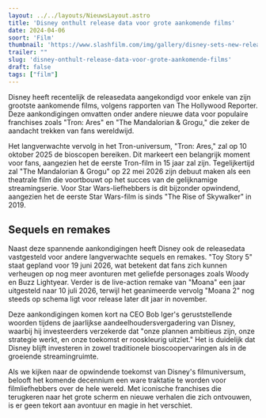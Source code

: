 ```yaml
---
layout: ../../layouts/NieuwsLayout.astro
title: 'Disney onthult release data voor grote aankomende films'
date: 2024-04-06
soort: 'Film'
thumbnail: 'https://www.slashfilm.com/img/gallery/disney-sets-new-release-dates-for-star-wars-tron-moana-and-more/intro-1712343580.jpg'
trailer: ""
slug: 'disney-onthult-release-data-voor-grote-aankomende-films'
draft: false
tags: ["film"]
---
```


Disney heeft recentelijk de releasedata aangekondigd voor enkele van zijn grootste aankomende films, volgens rapporten van The Hollywood Reporter. Deze aankondigingen omvatten onder andere nieuwe data voor populaire franchises zoals "Tron: Ares" en "The Mandalorian & Grogu," die zeker de aandacht trekken van fans wereldwijd.

Het langverwachte vervolg in het Tron-universum, "Tron: Ares," zal op 10 oktober 2025 de bioscopen bereiken. Dit markeert een belangrijk moment voor fans, aangezien het de eerste Tron-film in 15 jaar zal zijn. Tegelijkertijd zal "The Mandalorian & Grogu" op 22 mei 2026 zijn debuut maken als een theatrale film die voortbouwt op het succes van de gelijknamige streamingserie. Voor Star Wars-liefhebbers is dit bijzonder opwindend, aangezien het de eerste Star Wars-film is sinds "The Rise of Skywalker" in 2019.

## Sequels en remakes

Naast deze spannende aankondigingen heeft Disney ook de releasedata vastgesteld voor andere langverwachte sequels en remakes. "Toy Story 5" staat gepland voor 19 juni 2026, wat betekent dat fans zich kunnen verheugen op nog meer avonturen met geliefde personages zoals Woody en Buzz Lightyear. Verder is de live-action remake van "Moana" een jaar uitgesteld naar 10 juli 2026, terwijl het geanimeerde vervolg "Moana 2" nog steeds op schema ligt voor release later dit jaar in november.

Deze aankondigingen komen kort na CEO Bob Iger's geruststellende woorden tijdens de jaarlijkse aandeelhoudersvergadering van Disney, waarbij hij investeerders verzekerde dat "onze plannen ambitieus zijn, onze strategie werkt, en onze toekomst er rooskleurig uitziet." Het is duidelijk dat Disney blijft investeren in zowel traditionele bioscoopervaringen als in de groeiende streamingruimte.


Als we kijken naar de opwindende toekomst van Disney's filmuniversum, belooft het komende decennium een ware traktatie te worden voor filmliefhebbers over de hele wereld. Met iconische franchises die terugkeren naar het grote scherm en nieuwe verhalen die zich ontvouwen, is er geen tekort aan avontuur en magie in het verschiet.
